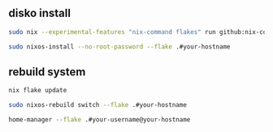 ## disko install

```sh
sudo nix --experimental-features "nix-command flakes" run github:nix-community/disko -- --mode disko /tmp/disk-config.nix

sudo nixos-install --no-root-password --flake .#your-hostname
```

## rebuild system

```sh
nix flake update

sudo nixos-rebuild switch --flake .#your-hostname

home-manager --flake .#your-username@your-hostname
```